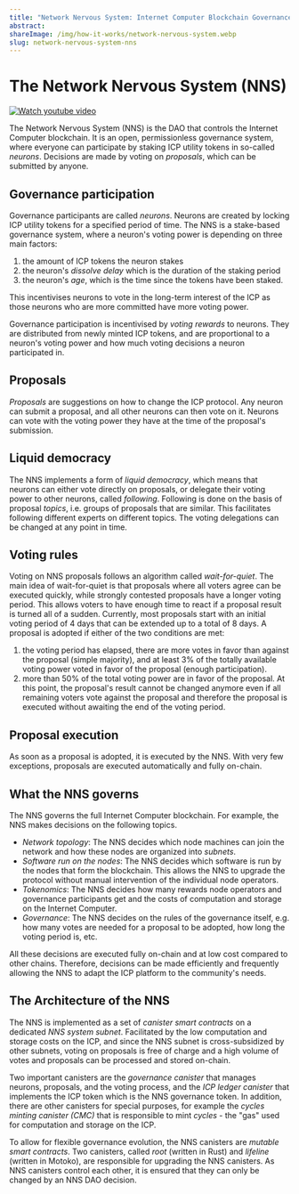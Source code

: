 ```yaml
---
title: "Network Nervous System: Internet Computer Blockchain Governance"
abstract: 
shareImage: /img/how-it-works/network-nervous-system.webp
slug: network-nervous-system-nns
---
```


# The Network Nervous System (NNS)

[![Watch youtube video](https://i.ytimg.com/vi/hWnsluxmRqc/maxresdefault.jpg)](https://www.youtube.com/watch?v=hWnsluxmRqc)


The Network Nervous System (NNS) is the DAO that controls the Internet Computer blockchain.
It is an open, permissionless governance system, where everyone can participate by staking ICP utility tokens in so-called _neurons_.
Decisions are made by voting on _proposals_, which can be submitted by anyone.




## Governance participation
Governance participants are called _neurons_.
Neurons are created by locking ICP utility tokens for a specified period of time.
The NNS is a stake-based governance system, where a neuron's voting power is depending on three main factors:
1) the amount of ICP tokens the neuron stakes
2) the neuron's _dissolve delay_ which is the duration of the staking period
3) the neuron's _age_, which is the time since the tokens have been staked.


This incentivises neurons to vote in the long-term interest of the ICP as those neurons who are more committed have more voting power.


Governance participation is incentivised by _voting rewards_ to neurons.
They are distributed from newly minted ICP tokens, and are proportional to a neuron's voting power and how much voting decisions a neuron participated in.


## Proposals
_Proposals_ are suggestions on how to change the ICP protocol.
Any neuron can submit a proposal, and all other neurons can then vote on it.
Neurons can vote with the voting power they have at the time of the proposal's submission.


## Liquid democracy
The NNS implements a form of _liquid democracy_, which means that neurons can either vote directly on proposals, or delegate their voting power to other neurons, called _following_.
Following is done on the basis of proposal _topics_, i.e. groups of proposals that are similar.
This facilitates following different experts on different topics.
The voting delegations can be changed at any point in time.


## Voting rules
Voting on NNS proposals follows an algorithm called _wait-for-quiet_.
The main idea of wait-for-quiet is that proposals where all voters agree can be executed quickly, while strongly contested proposals have a longer voting period. This allows voters to have enough time to react if a proposal result is turned all of a sudden.
Currently, most proposals start with an initial voting period of 4 days that can be extended up to a total of 8 days.
A proposal is adopted if either of the two conditions are met:
1) the voting period has elapsed, there are more votes in favor than against the proposal (simple majority), and at least 3% of the totally available voting power voted in favor of the proposal (enough participation).
2) more than 50% of the total voting power are in favor of the proposal. At this point, the proposal's result cannot be changed anymore even if all remaining voters vote against the proposal and therefore the proposal is executed without awaiting the end of the voting period.


## Proposal execution
As soon as a proposal is adopted, it is executed by the NNS. With very few exceptions, proposals are executed automatically and fully on-chain.




## What the NNS governs
The NNS governs the full Internet Computer blockchain.
For example, the NNS makes decisions on the following topics.
* *Network topology*: The NNS decides which node machines can join the network and how these nodes are organized into _subnets_.
* *Software run on the nodes*: The NNS decides which software is run by the nodes that form the blockchain. This allows the NNS to upgrade the protocol without manual intervention of the individual node operators.
* *Tokenomics*: The NNS decides how many rewards node operators and governance participants get and the costs of computation and storage on the Internet Computer.
* *Governance*: The NNS decides on the rules of the governance itself, e.g. how many votes are needed for a proposal to be adopted, how long the voting period is, etc.


All these decisions are executed fully on-chain and at low cost compared to other chains. Therefore, decisions can be made efficiently and frequently allowing the NNS to adapt the ICP platform to the community's needs.


## The Architecture of the NNS
The NNS is implemented as a set of _canister smart contracts_ on a dedicated _NNS system subnet_.
Facilitated by the low computation and storage costs on the ICP, and since the NNS subnet is cross-subsidized by other subnets, voting on proposals is free of charge and a high volume of votes and proposals can be processed and stored on-chain.


Two important canisters are the _governance canister_ that manages neurons, proposals, and the voting process, and the _ICP ledger canister_ that implements the ICP token which is the NNS governance token.
In addition, there are other canisters for special purposes, for example the _cycles minting canister (CMC)_ that is responsible to mint _cycles_ - the "gas" used for computation and storage on the ICP.


To allow for flexible governance evolution, the NNS canisters are _mutable smart contracts_.
Two canisters, called _root_ (written in Rust) and _lifeline_ (written in Motoko), are responsible for upgrading the NNS canisters. As NNS canisters control each other, it is ensured that they can only be changed by an NNS DAO decision.









